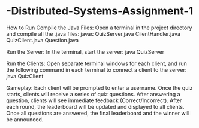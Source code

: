 # -Distributed-Systems-Assignment-1

How to Run
Compile the Java Files: Open a terminal in the project directory and compile all the .java files:
javac QuizServer.java ClientHandler.java QuizClient.java Question.java

Run the Server: In the terminal, start the server:
java QuizServer

Run the Clients: Open separate terminal windows for each client, and run the following command in each terminal to connect a client to the server:
java QuizClient

Gameplay:
Each client will be prompted to enter a username.
Once the quiz starts, clients will receive a series of quiz questions.
After answering a question, clients will see immediate feedback (Correct/Incorrect).
After each round, the leaderboard will be updated and displayed to all clients.
Once all questions are answered, the final leaderboard and the winner will be announced.
